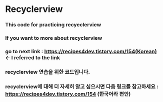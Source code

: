 Recyclerview
============

### This code for practicing recyeclerview
### If you want to more about recyclerview
### go to next link : https://recipes4dev.tistory.com/154(Korean) <- I referred to the link

### recyclerview 연습을 위한 코드입니다.
### recyclerview에 대해 더 자세히 알고 싶으시면 다음 링크를 참고하세요 : https://recipes4dev.tistory.com/154 (한국어라 편안)
